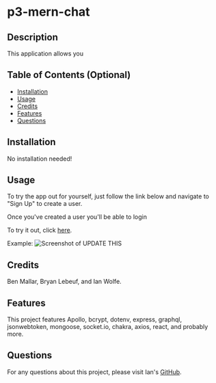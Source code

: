 # p3-mern-chat

## Description
  
This application allows you 
  
## Table of Contents (Optional)
  
 - [Installation](#installation)
 - [Usage](#usage)
 - [Credits](#credits)
 - [Features](#features)
 - [Questions](#questions)
  
## Installation
  
No installation needed!
  
## Usage

To try the app out for yourself, just follow the link below and navigate to "Sign Up" to create a user.

Once you've created a user you'll be able to login
  
To try it out, click [here](https://p3-mern-chat.onrender.com).

Example:
![Screenshot of UPDATE THIS](./screenshots/Screenshot-of-UPDATE.png)
  
## Credits
  
Ben Mallar, Bryan Lebeuf, and Ian Wolfe.
  
## Features
  
This project features Apollo, bcrypt, dotenv, express, graphql, jsonwebtoken, mongoose, socket.io, chakra, axios, react, and probably more.

## Questions

For any questions about this project, please visit Ian's [GitHub](https://github.com/enkw).
